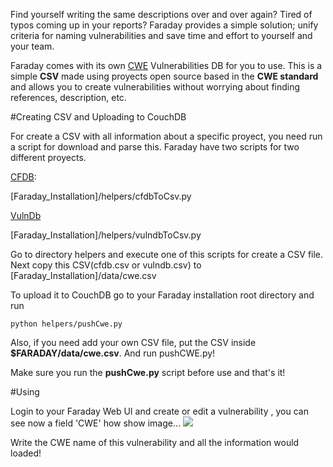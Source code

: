 Find yourself writing the same descriptions over and over again? Tired of typos coming up in your reports? Faraday provides a simple solution; unify criteria for naming vulnerabilities and save time and effort to yourself and your team.

Faraday comes with its own [CWE](https://cwe.mitre.org/) Vulnerabilities DB for you to use. This is a simple **CSV** made using proyects open source based in the **CWE standard** and allows you to create vulnerabilities without worrying about finding references, description, etc.

#Creating CSV and Uploading to CouchDB

For create a CSV with all information about a specific proyect, you need run a script for download and parse this.
Faraday have two scripts for two different proyects.

[CFDB](https://github.com/mubix/cfdb):

[Faraday_Installation]/helpers/cfdbToCsv.py

[VulnDb](https://github.com/vulndb/data)

[Faraday_Installation]/helpers/vulndbToCsv.py

Go to directory helpers and execute one of this scripts for create a CSV file.
Next copy this CSV(cfdb.csv or vulndb.csv) to [Faraday_Installation]/data/cwe.csv

To upload it to CouchDB go to your Faraday installation root directory and run 

```
python helpers/pushCwe.py
```

Also, if you need add your own CSV file, put the CSV inside **$FARADAY/data/cwe.csv**.
And run pushCWE.py!

Make sure you run the **pushCwe.py** script before use and that's it!

#Using

Login to your Faraday Web UI and create or edit a vulnerability , you can see now a field 'CWE' how show image...
![](https://raw.githubusercontent.com/wiki/infobyte/faraday/images/CweDb.png)

Write the CWE name of this vulnerability and all the information would loaded!